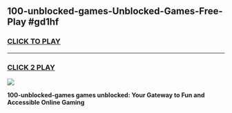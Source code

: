 
## 100-unblocked-games-Unblocked-Games-Free-Play #gd1hf
<h3>
<a href="https://us.freeplayer.one?title=100-unblocked-games&ref=9M">CLICK TO PLAY</a></h3>
<hr>

<h3>
<a href="https://us.freeplayer.one?title=100-unblocked-games&ref=9M">CLICK 2 PLAY</a>
  
</h3>

<a href="https://us.freeplayer.one?title=100-unblocked-games&ref=9M"><img src="https://clearcache.store/games.png"></a>


**100-unblocked-games games unblocked: Your Gateway to Fun and Accessible Online Gaming**
